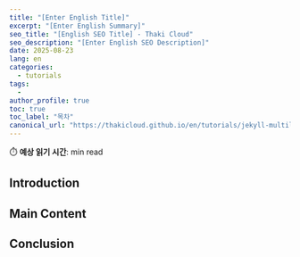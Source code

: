 ```yaml
---
title: "[Enter English Title]"
excerpt: "[Enter English Summary]"
seo_title: "[English SEO Title] - Thaki Cloud"
seo_description: "[Enter English SEO Description]"
date: 2025-08-23
lang: en
categories:
  - tutorials
tags:
  - 
author_profile: true
toc: true
toc_label: "목차"
canonical_url: "https://thakicloud.github.io/en/tutorials/jekyll-multilingual-blog-complete-guide/"
---
```


⏱️ **예상 읽기 시간**: min read

## Introduction

## Main Content

## Conclusion
